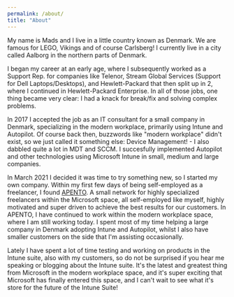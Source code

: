 ```yaml
---
permalink: /about/
title: "About"
---
```


My name is Mads and I live in a little country known as Denmark. We are famous for LEGO, Vikings and of course Carlsberg! I currently live in a city called Aalborg in the northern parts of Denmark.

I began my career at an early age, where I subsequently worked as a Support Rep. for companies like Telenor, Stream Global Services (Support for Dell Laptops/Desktops), and Hewlett-Packard that then split up in 2, where I continued in Hewlett-Packard Enterprise. In all of those jobs, one thing became very clear: I had a knack for break/fix and solving complex problems. 

In 2017 I accepted the job as an IT consultant for a small company in Denmark, specializing in the modern workplace, primarily using Intune and Autopilot. Of course back then, buzzwords like "modern workplace" didn't exist, so we just called it something else: Device Management! - I also dabbled quite a lot in MDT and SCCM.
I succesfully implemented Autopilot and other technologies using Microsoft Intune in small, medium and large companies.

In March 2021 I decided it was time to try something new, so I started my own company. Within my first few days of being self-employed as a freelancer, I found [APENTO](www.apento.com). A small network for highly specialized freelancers within the Microsoft space, all self-employed like myself, highly motivated and super driven to achieve the best results for our customers. In APENTO, I have continued to work within the modern workplace space, where I am still working today. I spent most of my time helping a large company in Denmark adopting Intune and Autopilot, whilst I also have smaller customers on the side that I'm assisting occasionally.

Lately I have spent a lot of time testing and working on products in the Intune suite, also with my customers, so do not be surprised if you hear me speaking or blogging about the Intune suite. It's the latest and greatest thing from Microsoft in the modern workplace space, and it's super exciting that Microsoft has finally entered this space, and I can't wait to see what it's store for the future of the Intune Suite!